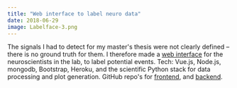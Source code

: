 ```yaml
---
title: "Web interface to label neuro data"
date: 2018-06-29
image: Labelface-3.png
---
```


The signals I had to detect for my master's thesis were not clearly defined –
there is no ground truth for them. I therefore made a [web
interface](https://tfiers.github.io/labelface) for the neuroscientists in the
lab, to label potential events. Tech: Vue.js, Node.js, mongodb, Bootstrap,
Heroku, and the scientific Python stack for data processing and plot generation.
GitHub repo's for [frontend](https://github.com/tfiers/labelface), and
[backend](https://github.com/tfiers/labelback).
